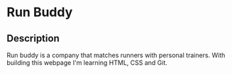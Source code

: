 # Run Buddy

## Description
Run buddy is a company that matches runners with personal trainers. With building this webpage I'm learning HTML, CSS and Git. 